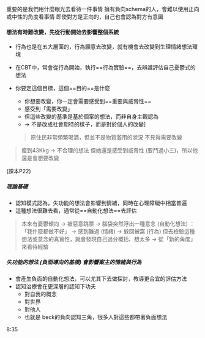 重要的是我們用什麼眼光去看待一件事情
擁有負向schema的人，會難以使用正向或中性的角度看事情
即使對方是正向的，自己也會認為對方有意圖

#### 想法有時難改變，先從行動開始去影響整個系統
- 行為也是在五大層面的，行為願意去改變，就有機會去改變到生理情緒想法環境
- 在CBT中，常會從行為開始，執行==行為實驗==，去辨識評估自己憂鬱式的想法
- 你要定這個目標，這個==目的==是什麼
	- 你想要改變，你一定會需要感受到==重要與威脅性==
	- 感受到「需要改變」
	- 但這些改變的基準是基於個案的想法，而非自身主觀認為
	- -> 不是改成社會期待的樣子，而是對於個人的改變]
	
	> 原住民非常頻繁喝酒，但並不是物質濫用的狀況
	> 不見得需要改變
	
> 瘦到43Kkg -> 不合理的想法
> 但她還是感受到威脅性 (要鬥過小三)，所以他還是會想要改變

(課本P22)
##### 理論基礎
- 認知模式認為，失功能的想法會影響到情緒，同時在心理障礙中相當普遍
- 這種想法很難去看，通常從==自動化想法==去評估
> 本來有憂鬱傾向 -> 被惡意跳票
> -> 腦袋突然浮出一種意念 (自動化想法) ：「我什麼都做不好」
> -> 感到難過 (情緒) -> 躲回被窩 (行為)
> 但去檢驗這種想法或意念的真實性，就會發現自己過分概括、想太多
> -> 從「新的角度」來看待經驗

##### 失功能的想法 (負面導向的基模) 會影響案主的情緒與行為
- 會產生負面的自動化想法，可以尤其下去做探討，教導更合宜的評估方法
- 認知治療會在更深層的認知下功夫
	- 對自我的概念
	- 對世界
	- 對他人
	- 也就是 beck的負向認知三角，很多人對這些都帶著負面想法

8:35